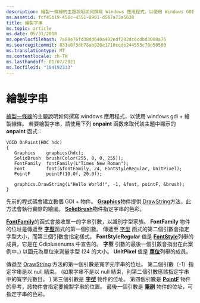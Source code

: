 ```yaml
---
description: 繪製一條線的主題說明如何撰寫 Windows 應用程式，以使用 Windows GDI + 繪製線條。
ms.assetid: fcf45b19-456c-4551-8901-d587a73a5638
title: 繪製字串
ms.topic: article
ms.date: 05/31/2018
ms.openlocfilehash: 7a88e76fd38dd640a402edf202dc6cdbd3008a76
ms.sourcegitcommit: 831e8f3db78ab820e1710cede244553c70e50500
ms.translationtype: MT
ms.contentlocale: zh-TW
ms.lasthandoff: 01/07/2021
ms.locfileid: "104192333"
---
```

# <a name="drawing-a-string"></a>繪製字串

[繪製一條線](-gdiplus-drawing-a-line-use.md)的主題說明如何撰寫 windows 應用程式，以使用 windows gdi + 繪製線條。 若要繪製字串，請使用下列 **onpaint** 函數來取代該主題中顯示的 **onpaint** 函式：


```
VOID OnPaint(HDC hdc)
{
   Graphics    graphics(hdc);
   SolidBrush  brush(Color(255, 0, 0, 255));
   FontFamily  fontFamily(L"Times New Roman");
   Font        font(&fontFamily, 24, FontStyleRegular, UnitPixel);
   PointF      pointF(10.0f, 20.0f);
   
   graphics.DrawString(L"Hello World!", -1, &font, pointF, &brush);
}
```



先前的程式碼會建立數個 GDI + 物件。 [**Graphics**](/windows/win32/api/gdiplusgraphics/nl-gdiplusgraphics-graphics)物件提供 [DrawString](/windows/win32/api/gdiplusgraphics/nf-gdiplusgraphics-graphics-drawstring(constwchar_int_constfont_constpointf__constbrush))方法，此方法會執行實際的繪圖。 [**SolidBrush**](/windows/win32/api/gdiplusbrush/nl-gdiplusbrush-solidbrush)物件指定字串的色彩。

[**FontFamily**](/windows/win32/api/gdiplusheaders/nl-gdiplusheaders-fontfamily)的函式會接收單一的字串引數，以識別字型家族。 **FontFamily** 物件的位址是傳遞至 [**字型**](/windows/win32/api/gdiplusheaders/nl-gdiplusheaders-font)函式的第一個引數。 傳遞至 [字型](/windows/win32/api/gdiplusheaders/nf-gdiplusheaders-font-font(constfont_)) 函式的第二個引數會指定字型大小，而第三個引數會指定樣式。 **FontStyleRegular** 值是 [**FontStyle**](/windows/win32/api/Gdiplusenums/ne-gdiplusenums-fontstyle)列舉的成員，它是在 Gdiplusenums 中宣告的。 **字型** 引數的最後一個引數會指出在此案例中，) 以圖元為單位來測量字型 (24 的大小。 **UnitPixel** 值是 [**單位**](/windows/win32/api/Gdiplusenums/ne-gdiplusenums-unit)列舉的成員。

傳遞至 [DrawString](/windows/win32/api/gdiplusgraphics/nf-gdiplusgraphics-graphics-drawstring(constwchar_int_constfont_constpointf__constbrush)) 方法的第一個引數是寬字元字串的位址。 第二個引數（-1）指定字串是以 null 結束。  (如果字串不是以 null 結束，則第二個引數應該指定字串中的寬字元數目。 ) 第三個引數是 [**字型**](/windows/win32/api/gdiplusheaders/nl-gdiplusheaders-font) 物件的位址。 第四個引數是 [**PointF**](/windows/win32/api/gdiplustypes/nl-gdiplustypes-pointf) 物件的參考，該物件會指定要繪製字串的位置。 最後一個引數是 [**筆刷**](/windows/win32/api/gdiplusbrush/nl-gdiplusbrush-brush) 物件的位址，可指定字串的色彩。

 

 

